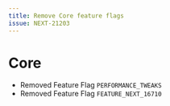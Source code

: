```yaml
---
title: Remove Core feature flags
issue: NEXT-21203
---
```

# Core
* Removed Feature Flag `PERFORMANCE_TWEAKS`
* Removed Feature Flag `FEATURE_NEXT_16710`
